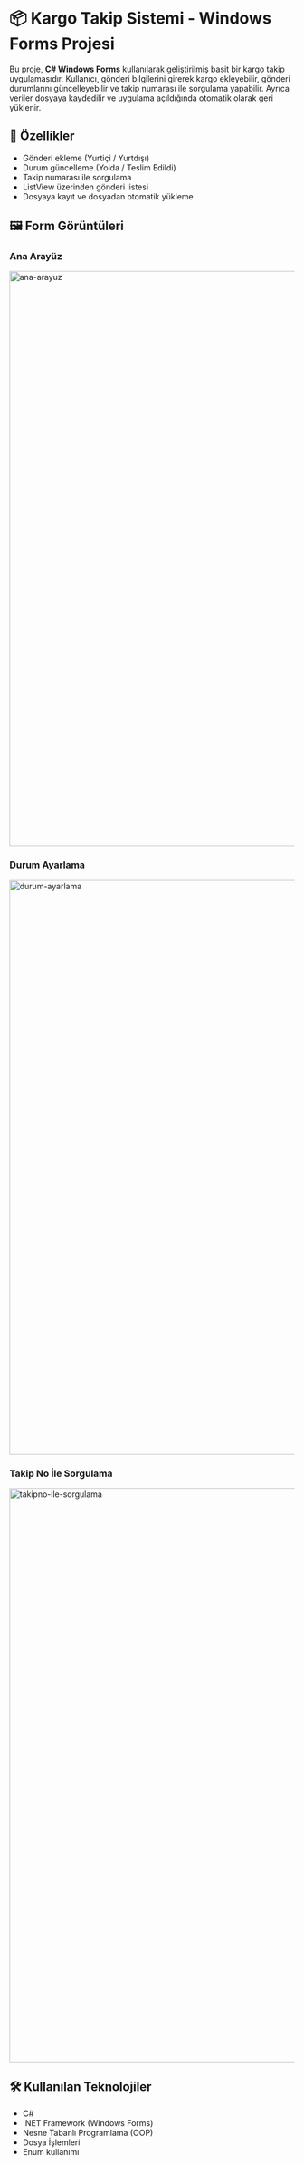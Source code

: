 # 📦 Kargo Takip Sistemi - Windows Forms Projesi

Bu proje, **C# Windows Forms** kullanılarak geliştirilmiş basit bir kargo takip uygulamasıdır.
Kullanıcı, gönderi bilgilerini girerek kargo ekleyebilir, gönderi durumlarını güncelleyebilir ve takip numarası ile sorgulama yapabilir.
Ayrıca veriler dosyaya kaydedilir ve uygulama açıldığında otomatik olarak geri yüklenir.

## 🚀 Özellikler

- Gönderi ekleme (Yurtiçi / Yurtdışı)
- Durum güncelleme (Yolda / Teslim Edildi)
- Takip numarası ile sorgulama
- ListView üzerinden gönderi listesi
- Dosyaya kayıt ve dosyadan otomatik yükleme

## 🖼️ Form Görüntüleri

### Ana Arayüz


<img width="1015" alt="ana-arayuz" src="https://github.com/user-attachments/assets/b6c2eebd-5dbd-40af-9252-1efbbd941af7" />





### Durum Ayarlama


<img width="1014" alt="durum-ayarlama" src="https://github.com/user-attachments/assets/9e1fd339-1498-46d1-969e-7a56437a06df" />





### Takip No İle Sorgulama

<img width="1013" alt="takipno-ile-sorgulama" src="https://github.com/user-attachments/assets/fb06938b-0d68-461f-b7d9-01d39c0cecd1" />





## 🛠️ Kullanılan Teknolojiler

- C#
- .NET Framework (Windows Forms)
- Nesne Tabanlı Programlama (OOP)
- Dosya İşlemleri 
- Enum kullanımı


